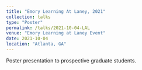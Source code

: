 ```yaml
---
title: "Emory Learning At Laney, 2021"
collection: talks
type: "Poster"
permalink: /talks/2021-10-04-LAL
venue: "Emory Learning at Laney Event"
date: 2021-10-04
location: "Atlanta, GA"
---
```


Poster presentation to prospective graduate students.
